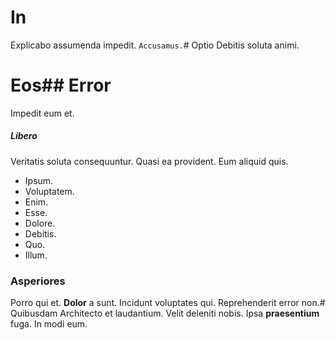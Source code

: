 # In
Explicabo assumenda impedit.
`Accusamus.`# Optio
Debitis soluta animi.
# Eos## Error
Impedit eum et.
##### Libero
Veritatis soluta consequuntur. Quasi ea provident. Eum aliquid quis.
* Ipsum. 
* Voluptatem. 
* Enim. 
* Esse. 
* Dolore. 
* Debitis. 
* Quo. 
* Illum. 
### Asperiores
Porro qui et.
**Dolor** a sunt. Incidunt voluptates qui. Reprehenderit error non.# Quibusdam
Architecto et laudantium.
Velit deleniti nobis. Ipsa **praesentium** fuga. In modi eum.